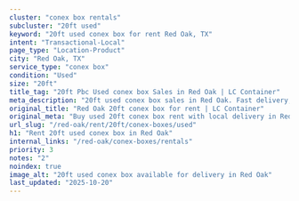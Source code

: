 ```yaml
---
cluster: "conex box rentals"
subcluster: "20ft used"
keyword: "20ft used conex box for rent Red Oak, TX"
intent: "Transactional-Local"
page_type: "Location-Product"
city: "Red Oak, TX"
service_type: "conex box"
condition: "Used"
size: "20ft"
title_tag: "20ft Pbc Used conex box Sales in Red Oak | LC Container"
meta_description: "20ft used conex box sales in Red Oak. Fast delivery, competitive pricing. Serving conex boxes area. Quote ID: 6IQ. Call (214) 524-4168 for your free quote today."
original_title: "Red Oak 20ft conex box for rent | LC Container"
original_meta: "Buy used 20ft conex box rent with local delivery in Red Oak, TX. LC Container — local Since 2003. Request a fast quote today."
url_slug: "/red-oak/rent/20ft/conex-boxes/used"
h1: "Rent 20ft used conex box in Red Oak"
internal_links: "/red-oak/conex-boxes/rentals"
priority: 3
notes: "2"
noindex: true
image_alt: "20ft used conex box available for delivery in Red Oak"
last_updated: "2025-10-20"
---
```


<!-- TODO: Add unique city/inventory copy, images, and internal links here. -->
